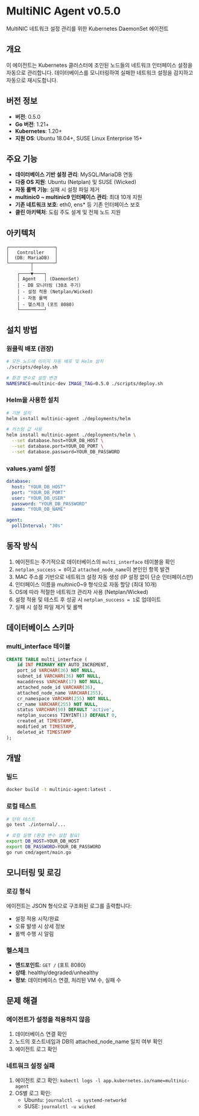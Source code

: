 # MultiNIC Agent v0.5.0

MultiNIC 네트워크 설정 관리를 위한 Kubernetes DaemonSet 에이전트

## 개요

이 에이전트는 Kubernetes 클러스터에 조인된 노드들의 네트워크 인터페이스 설정을 자동으로 관리합니다. 
데이터베이스를 모니터링하여 실패한 네트워크 설정을 감지하고 자동으로 재시도합니다.

## 버전 정보

- **버전**: 0.5.0
- **Go 버전**: 1.21+
- **Kubernetes**: 1.20+
- **지원 OS**: Ubuntu 18.04+, SUSE Linux Enterprise 15+

## 주요 기능

- **데이터베이스 기반 설정 관리**: MySQL/MariaDB 연동
- **다중 OS 지원**: Ubuntu (Netplan) 및 SUSE (Wicked)
- **자동 롤백 기능**: 실패 시 설정 파일 제거
- **multinic0 ~ multinic9 인터페이스 관리**: 최대 10개 지원
- **기존 네트워크 보호**: eth0, ens* 등 기존 인터페이스 보호
- **클린 아키텍처**: 도림 주도 설계 및 전체 노드 지원

## 아키텍처

```
┌─────────────────┐
│   Controller    │
│  (DB: MariaDB)  │
└────────┬────────┘
         │
    ┌────▼────┐
    │ Agent   │ (DaemonSet)
    │ - DB 모니터링 (30초 주기)
    │ - 설정 적용 (Netplan/Wicked)
    │ - 자동 롤백
    │ - 헬스체크 (포트 8080)
    └─────────┘
```

## 설치 방법

### 원클릭 배포 (권장)

```bash
# 모든 노드에 이미지 자동 배포 및 Helm 설치
./scripts/deploy.sh

# 환경 변수로 설정 변경
NAMESPACE=multinic-dev IMAGE_TAG=0.5.0 ./scripts/deploy.sh
```

### Helm을 사용한 설치

```bash
# 기본 설치
helm install multinic-agent ./deployments/helm

# 커스텀 값 사용
helm install multinic-agent ./deployments/helm \
  --set database.host=YOUR_DB_HOST \
  --set database.port=YOUR_DB_PORT \
  --set database.password=YOUR_DB_PASSWORD
```

### values.yaml 설정

```yaml
database:
  host: "YOUR_DB_HOST"
  port: "YOUR_DB_PORT"
  user: "YOUR_DB_USER"
  password: "YOUR_DB_PASSWORD"
  name: "YOUR_DB_NAME"

agent:
  pollInterval: "30s"
```

## 동작 방식

1. 에이전트는 주기적으로 데이터베이스의 `multi_interface` 테이블을 확인
2. `netplan_success = 0`이고 `attached_node_name`이 본인인 항목 발견
3. MAC 주소를 기반으로 네트워크 설정 자동 생성 (IP 설정 없이 단순 인터페이스만)
4. 인터페이스 이름을 multinic0~9 형식으로 자동 할당 (최대 10개)
5. OS에 따라 적절한 네트워크 관리자 사용 (Netplan/Wicked)
6. 설정 적용 및 테스트 후 성공 시 `netplan_success = 1`로 업데이트
7. 실패 시 설정 파일 제거 및 롤백

## 데이터베이스 스키마

### multi_interface 테이블
```sql
CREATE TABLE multi_interface (
    id INT PRIMARY KEY AUTO_INCREMENT,
    port_id VARCHAR(36) NOT NULL,
    subnet_id VARCHAR(36) NOT NULL,
    macaddress VARCHAR(17) NOT NULL,
    attached_node_id VARCHAR(36),
    attached_node_name VARCHAR(255),
    cr_namespace VARCHAR(255) NOT NULL,
    cr_name VARCHAR(255) NOT NULL,
    status VARCHAR(50) DEFAULT 'active',
    netplan_success TINYINT(1) DEFAULT 0,
    created_at TIMESTAMP,
    modified_at TIMESTAMP,
    deleted_at TIMESTAMP
);
```

## 개발

### 빌드
```bash
docker build -t multinic-agent:latest .
```

### 로컬 테스트
```bash
# 단위 테스트
go test ./internal/...

# 로컬 실행 (환경 변수 설정 필요)
export DB_HOST=YOUR_DB_HOST
export DB_PASSWORD=YOUR_DB_PASSWORD
go run cmd/agent/main.go
```

## 모니터링 및 로깅

### 로깅 형식
에이전트는 JSON 형식으로 구조화된 로그를 출력합니다:
- 설정 적용 시작/완료
- 오류 발생 시 상세 정보
- 롤백 수행 시 알림

### 헬스체크
- **엔드포인트**: `GET /` (포트 8080)
- **상태**: healthy/degraded/unhealthy
- **정보**: 데이터베이스 연결, 처리된 VM 수, 실패 수

## 문제 해결

### 에이전트가 설정을 적용하지 않음
1. 데이터베이스 연결 확인
2. 노드의 호스트네임과 DB의 attached_node_name 일치 여부 확인
3. 에이전트 로그 확인

### 네트워크 설정 실패
1. 에이전트 로그 확인: `kubectl logs -l app.kubernetes.io/name=multinic-agent`
2. OS별 로그 확인:
   - Ubuntu: `journalctl -u systemd-networkd`
   - SUSE: `journalctl -u wicked`
